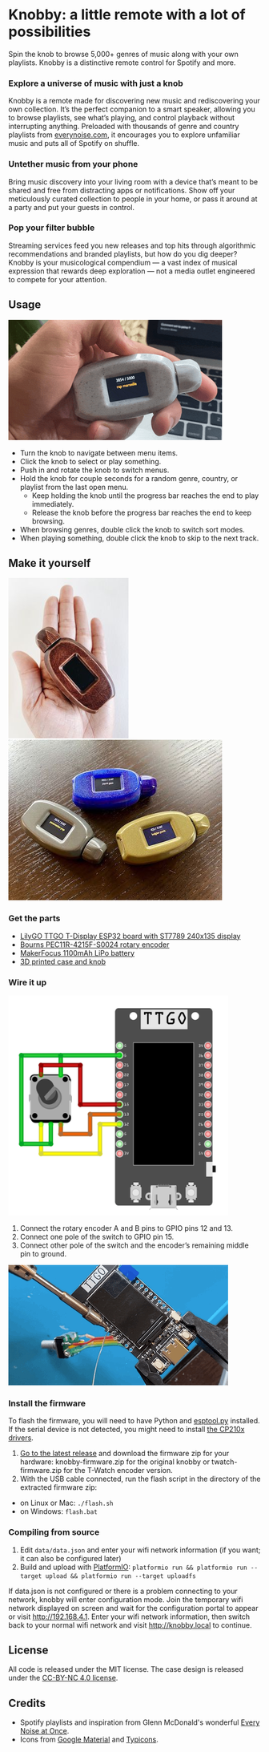 # Knobby: a little remote with a lot of possibilities

Spin the knob to browse 5,000+ genres of music along with your own playlists. Knobby is a distinctive remote control for Spotify and more.

### Explore a universe of music with just a knob
Knobby is a remote made for discovering new music and rediscovering your own collection. It’s the perfect companion to a smart speaker, allowing you to browse playlists, see what’s playing, and control playback without interrupting anything. Preloaded with thousands of genre and country playlists from [everynoise.com](https://everynoise.com), it encourages you to explore unfamiliar music and puts all of Spotify on shuffle.

### Untether music from your phone
Bring music discovery into your living room with a device that’s meant to be shared and free from distracting apps or notifications. Show off your meticulously curated collection to people in your home, or pass it around at a party and put your guests in control.

### Pop your filter bubble
Streaming services feed you new releases and top hits through algorithmic recommendations and branded playlists, but how do you dig deeper? Knobby is your musicological compendium — a vast index of musical expression that rewards deep exploration — not a media outlet engineered to compete for your attention.

## Usage
<img src="images/demo.gif?raw=true" width="427" height="240" alt="demo of genre selection">

* Turn the knob to navigate between menu items.
* Click the knob to select or play something.
* Push in and rotate the knob to switch menus.
* Hold the knob for couple seconds for a random genre, country, or playlist from the last open menu.
  - Keep holding the knob until the progress bar reaches the end to play immediately.
  - Release the knob before the progress bar reaches the end to keep browsing.
* When browsing genres, double click the knob to switch sort modes.
* When playing something, double click the knob to skip to the next track.

## Make it yourself
<a href="images/knobby3.jpg?raw=true"><img src="images/thumb.knobby3.jpg?raw=true" width="240" height="320" alt="knobby with wood finish in hand"></a>
<a href="images/knobby6.jpg?raw=true"><img src="images/thumb.knobby6.jpg?raw=true" width="427" height="320" alt="three knobby remotes"></a>

### Get the parts
* [LilyGO TTGO T-Display ESP32 board with ST7789 240x135 display](https://www.aliexpress.com/item/33048962331.html)
* [Bourns PEC11R-4215F-S0024 rotary encoder](https://www.mouser.com/ProductDetail/Bourns/PEC11R-4215F-S0024)
* [MakerFocus 1100mAh LiPo battery](https://www.makerfocus.com/products/makerfocus-3-7v-1100mah-lithium-rechargeable-battery-1s-3c-lipo-battery-with-protection-board-pack-of-4)
* [3D printed case and knob](https://www.prusaprinters.org/prints/156363)

### Wire it up
<img src="images/wiring-diagram.png?raw=true" width="439px" height="439px" alt="wiring diagram of rotary encoder with t-display board">

1. Connect the rotary encoder A and B pins to GPIO pins 12 and 13.
2. Connect one pole of the switch to GPIO pin 15.
3. Connect other pole of the switch and the encoder’s remaining middle pin to ground.

<img src="images/soldering.gif?raw=true" width="439" height="240" alt="demo of genre selection">

### Install the firmware

To flash the firmware, you will need to have Python and [esptool.py](https://github.com/espressif/esptool) installed. If the serial device is not detected, you might need to install [the CP210x drivers](https://www.silabs.com/developers/usb-to-uart-bridge-vcp-drivers).

1. [Go to the latest release](https://github.com/quadule/knobby/releases/latest) and download the firmware zip for your hardware: knobby-firmware.zip for the original knobby or twatch-firmware.zip for the T-Watch encoder version.
2. With the USB cable connected, run the flash script in the directory of the extracted firmware zip:
  - on Linux or Mac: `./flash.sh`
  - on Windows: `flash.bat`

### Compiling from source

1. Edit `data/data.json` and enter your wifi network information (if you want; it can also be configured later)
2. Build and upload with [PlatformIO](https://platformio.org/): `platformio run && platformio run --target upload && platformio run --target uploadfs`

If data.json is not configured or there is a problem connecting to your network, knobby will enter configuration mode. Join the temporary wifi network displayed on screen and wait for the configuration portal to appear or visit http://192.168.4.1. Enter your wifi network information, then switch back to your normal wifi network and visit http://knobby.local to continue.

## License

All code is released under the MIT license. The case design is released under the [CC-BY-NC 4.0 license](https://creativecommons.org/licenses/by-nc/4.0/).

## Credits

* Spotify playlists and inspiration from Glenn McDonald's wonderful [Every Noise at Once](https://everynoise.com).
* Icons from [Google Material](https://material.io/resources/icons/) and [Typicons](https://www.s-ings.com/typicons/).